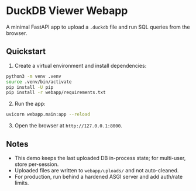 DuckDB Viewer Webapp
====================

A minimal FastAPI app to upload a `.duckdb` file and run SQL queries from the browser.

Quickstart
----------

1. Create a virtual environment and install dependencies:

```bash
python3 -m venv .venv
source .venv/bin/activate
pip install -U pip
pip install -r webapp/requirements.txt
```

2. Run the app:

```bash
uvicorn webapp.main:app --reload
```

3. Open the browser at `http://127.0.0.1:8000`.

Notes
-----
- This demo keeps the last uploaded DB in-process state; for multi-user, store per-session.
- Uploaded files are written to `webapp/uploads/` and not auto-cleaned.
- For production, run behind a hardened ASGI server and add auth/rate limits.


